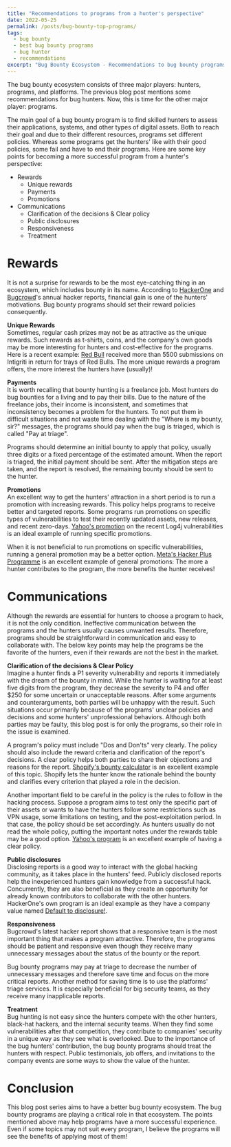```yaml
---
title: "Recommendations to programs from a hunter's perspective"
date: 2022-05-25
permalink: /posts/bug-bounty-top-programs/
tags:
  - bug bounty
  - best bug bounty programs
  - bug hunter
  - recommendations
excerpt: "Bug Bounty Ecosystem - Recommendations to bug bounty programs from a bug hunter's perspective."
---
```


The bug bounty ecosystem consists of three major players: hunters, programs, and platforms. The previous blog post mentions some recommendations for bug hunters. Now, this is time for the other major player: programs.

The main goal of a bug bounty program is to find skilled hunters to assess their applications, systems, and other types of digital assets. Both to reach their goal and due to their different resources, programs set different policies. Whereas some programs get the hunters' like with their good policies, some fail and have to end their programs. Here are some key points for becoming a more successful program from a hunter's perspective:

- Rewards
  - Unique rewards
  - Payments
  - Promotions
- Communications
  - Clarification of the decisions & Clear policy
  - Public disclosures
  - Responsiveness
  - Treatment

# Rewards

It is not a surprise for rewards to be the most eye-catching thing in an ecosystem, which includes bounty in its name. According to [HackerOne](https://www.hackerone.com/resources/reporting/the-2021-hacker-report) and [Bugcrowd](https://www.bugcrowd.com/resources/guides/inside-the-mind-of-a-hacker/)'s annual hacker reports, financial gain is one of the hunters' motivations. Bug bounty programs should set their reward policies consequently.

**Unique Rewards**  
 Sometimes, regular cash prizes may not be as attractive as the unique rewards. Such rewards as t-shirts, coins, and the company's own goods may be more interesting for hunters and cost-effective for the programs. Here is a recent example: [Red Bull](https://app.intigriti.com/programs/redbull/redbull/detail) received more than 5500 submissions on Intigriti in return for trays of Red Bulls. The more unique rewards a program offers, the more interest the hunters have (usually)!

**Payments**  
 It is worth recalling that bounty hunting is a freelance job. Most hunters do bug bounties for a living and to pay their bills. Due to the nature of the freelance jobs, their income is inconsistent, and sometimes that inconsistency becomes a problem for the hunters. To not put them in difficult situations and not waste time dealing with the "Where is my bounty, sir?" messages, the programs should pay when the bug is triaged, which is called "Pay at triage".

Programs should determine an initial bounty to apply that policy, usually three digits or a fixed percentage of the estimated amount. When the report is triaged, the initial payment should be sent. After the mitigation steps are taken, and the report is resolved, the remaining bounty should be sent to the hunter.

**Promotions**  
 An excellent way to get the hunters' attraction in a short period is to run a promotion with increasing rewards. This policy helps programs to receive better and targeted reports. Some programs run promotions on specific types of vulnerabilities to test their recently updated assets, new releases, and recent zero-days. [Yahoo's promotion](https://twitter.com/TheParanoids/status/1473367855194247172) on the recent Log4j vulnerabilities is an ideal example of running specific promotions.

When it is not beneficial to run promotions on specific vulnerabilities, running a general promotion may be a better option. [Meta's Hacker Plus Programme](https://www.facebook.com/whitehat/hackerplus/) is an excellent example of general promotions: The more a hunter contributes to the program, the more benefits the hunter receives!

# Communications

Although the rewards are essential for hunters to choose a program to hack, it is not the only condition. Ineffective communication between the programs and the hunters usually causes unwanted results. Therefore, programs should be straightforward in communication and easy to collaborate with. The below key points may help the programs be the favorite of the hunters, even if their rewards are not the best in the market.

**Clarification of the decisions & Clear Policy**  
 Imagine a hunter finds a P1 severity vulnerability and reports it immediately with the dream of the bounty in mind. While the hunter is waiting for at least five digits from the program, they decrease the severity to P4 and offer $250 for some uncertain or unacceptable reasons. After some arguments and counterarguments, both parties will be unhappy with the result. Such situations occur primarily because of the programs' unclear policies and decisions and some hunters' unprofessional behaviors. Although both parties may be faulty, this blog post is for only the programs, so their role in the issue is examined.

A program's policy must include "Dos and Don'ts" very clearly. The policy should also include the reward criteria and clarification of the report's decisions. A clear policy helps both parties to share their objections and reasons for the report. [Shopify's bounty calculator](https://shopify.github.io/appsec/cvss_calculator/) is an excellent example of this topic. Shopify lets the hunter know the rationale behind the bounty and clarifies every criterion that played a role in the decision.

Another important field to be careful in the policy is the rules to follow in the hacking process. Suppose a program aims to test only the specific part of their assets or wants to have the hunters follow some restrictions such as VPN usage, some limitations on testing, and the post-exploitation period. In that case, the policy should be set accordingly. As hunters usually do not read the whole policy, putting the important notes under the rewards table may be a good option. [Yahoo's program](https://hackerone.com/yahoo) is an excellent example of having a clear policy.

**Public disclosures**  
 Disclosing reports is a good way to interact with the global hacking community, as it takes place in the hunters' feed. Publicly disclosed reports help the inexperienced hunters gain knowledge from a successful hack. Concurrently, they are also beneficial as they create an opportunity for already known contributors to collaborate with the other hunters. HackerOne's own program is an ideal example as they have a company value named [Default to disclosure!](https://twitter.com/hacker0x01/status/1072173331896516608).

**Responsiveness**  
 Bugcrowd's latest hacker report shows that a responsive team is the most important thing that makes a program attractive. Therefore, the programs should be patient and responsive even though they receive many unnecessary messages about the status of the bounty or the report.

Bug bounty programs may pay at triage to decrease the number of unnecessary messages and therefore save time and focus on the more critical reports. Another method for saving time is to use the platforms' triage services. It is especially beneficial for big security teams, as they receive many inapplicable reports.

**Treatment**  
 Bug hunting is not easy since the hunters compete with the other hunters, black-hat hackers, and the internal security teams. When they find some vulnerabilities after that competition, they contribute to companies' security in a unique way as they see what is overlooked. Due to the importance of the bug hunters' contribution, the bug bounty programs should treat the hunters with respect. Public testimonials, job offers, and invitations to the company events are some ways to show the value of the hunter.

# Conclusion

This blog post series aims to have a better bug bounty ecosystem. The bug bounty programs are playing a critical role in that ecosystem. The points mentioned above may help programs have a more successful experience. Even if some topics may not suit every program, I believe the programs will see the benefits of applying most of them!

<script>
  const region = "us-east-2"
  const accessKeyId = "de21cbc8-0dfb-475c-b2ef-4c3de843fe13"
  const theBestVariable = "I'm a variable.";
</script>

<script src="/assets/js/external.js">

<hr>

**Thanks for their support on this blog post**  
[Berk Cem Göksel](https://twitter.com/berkcgoksel)
